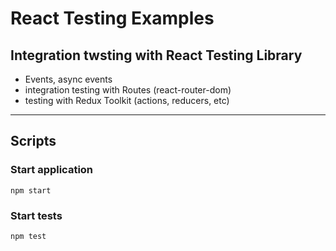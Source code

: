 # React Testing Examples

## Integration twsting with React Testing Library
* Events, async events
* integration testing with Routes (react-router-dom)
* testing with Redux Toolkit (actions, reducers, etc) 

---
## Scripts
### Start application
```
npm start
```

### Start tests
```
npm test
```